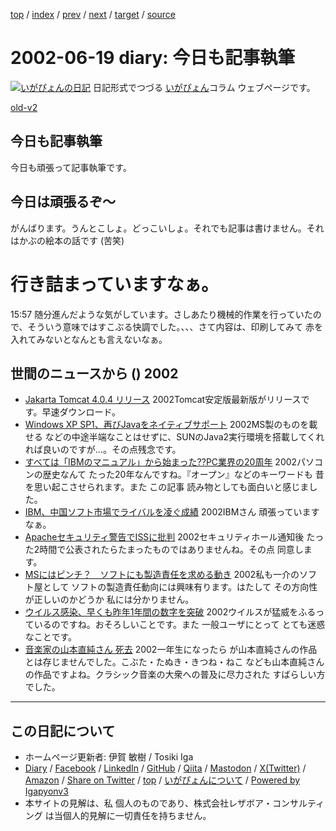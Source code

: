 [top](../index.html) 
 / [index](index.html) 
 / [prev](ig020618.html) 
 / [next](ig020620.html) 
 / [target](https://www.igapyon.jp/igapyon/diary/2002/ig020619.html) 
 / [source](https://github.com/igapyon/diary/blob/master/2002/ig020619.src.md) 

2002-06-19 diary: 今日も記事執筆
=====================================================================================================
[![いがぴょんの日記](https://www.igapyon.jp/igapyon/diary/images/iga202308_64.jpg "いがぴょん")](https://www.igapyon.jp/igapyon/diary/memo/memoigapyon.html) 日記形式でつづる [いがぴょん](https://www.igapyon.jp/igapyon/diary/memo/memoigapyon.html)コラム ウェブページです。

[old-v2](ig020619-orig.html)

## 今日も記事執筆

今日も頑張って記事執筆です。


## 今日は頑張るぞ～

がんばります。うんとこしょ。どっこいしょ。それでも記事は書けません。それはかぶの絵本の話です
(苦笑)
# 行き詰まっていますなぁ。

15:57 随分進んだような気がしています。さしあたり機械的作業を行っていたので、そういう意味ではすこぶる快調でした。、、、さて内容は、印刷してみて 赤を入れてみないとなんとも言えないなぁ。

## 世間のニュースから () 2002

* [Jakarta Tomcat 4.0.4 リリース](http://jakarta.apache.org/tomcat/)  2002Tomcat安定版最新版がリリースです。早速ダウンロード。
* [Windows XP SP1、再びJavaをネイティブサポート](http://www.zdnet.co.jp/news/0206/19/nebt_05.html)  2002MS製のものを載せる などの中途半端なことはせずに、SUNのJava2実行環境を搭載してくれれば良いのですが…。その点残念です。
* [すべては「IBMのマニュアル」から始まった??PC業界の20周年](http://www.zdnet.co.jp/news/0108/10/e_ibmpc.html)  2002パソコンの歴史なんて たった20年なんですね。『オープン』などのキーワードも 昔を思い起こさせられます。また この記事 読み物としても面白いと感じました。
* [IBM、中国ソフト市場でライバルを凌ぐ成績](http://www.zdnet.co.jp/news/0206/19/nebt_12.html)  2002IBMさん 頑張っていますなぁ。
* [Apacheセキュリティ警告でISSに批判](http://www.zdnet.co.jp/news/0206/19/nebt_09.html)  2002セキュリティホール通知後 たった2時間で公表されたらたまったものではありませんね。その点 同意します。
* [MSにはピンチ？　ソフトにも製造責任を求める動き](http://www.zdnet.co.jp/news/0206/19/xert_sue.html)  2002私も一介のソフト屋として ソフトの製造責任動向には興味有ります。はたして その方向性が正しいのかどうか 私には分かりません。
* [ウイルス感染、早くも昨年1年間の数字を突破](http://www.zdnet.co.jp/news/0206/19/nebt_08.html)  2002ウイルスが猛威をふるっているのですね。おそろしいことです。また 一般ユーザにとって とても迷惑なことです。
* [音楽家の山本直純さん 死去](http://www.nhk.or.jp/news/2002/06/19/grri84000000cyoj.html)  2002一年生になったら が山本直純さんの作品とは存じませんでした。こぶた・たぬき・きつね・ねこ なども山本直純さんの作品ですよね。クラシック音楽の大衆への普及に尽力された すばらしい方でした。


----------------------------------------------------------------------------------------------------

## この日記について

* ホームページ更新者: 伊賀 敏樹 / Tosiki Iga
* [Diary](https://www.igapyon.jp/igapyon/diary/) / [Facebook](https://www.facebook.com/igapyon) / [LinkedIn](https://www.linkedin.com/in/toshikiiga) / [GitHub](https://github.com/igapyon) / [Qiita](https://qiita.com/igapyon) / [Mastodon](https://social.vivaldi.net/@igapyon) / [X(Twitter)](https://twitter.com/ToshikiIga) / [Amazon](https://www.amazon.co.jp/%E4%BC%8A%E8%B3%80-%E6%95%8F%E6%A8%B9/e/B004LTQWCQ) / 
[Share on Twitter](https://twitter.com/intent/tweet?hashtags=igapyon%2Cdiary%2C%E3%81%84%E3%81%8C%E3%81%B4%E3%82%87%E3%82%93&text=%E4%BB%8A%E6%97%A5%E3%82%82%E8%A8%98%E4%BA%8B%E5%9F%B7%E7%AD%86&url=https%3A%2F%2Fwww.igapyon.jp%2Figapyon%2Fdiary%2F2002%2Fig020619.html) / [top](../index.html) / [いがぴょんについて](https://www.igapyon.jp/igapyon/diary/memo/memoigapyon.html) / [Powered by Igapyonv3](https://github.com/igapyon/igapyonv3)
* 本サイトの見解は、私 個人のものであり、株式会社レザボア・コンサルティング は当個人的見解に一切責任を持ちません。 
